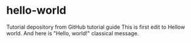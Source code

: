 # hello-world
Tutorial depository from GitHub tutorial guide
This is first edit to Hellow world.
And here is "Hello, world!" classical message.

